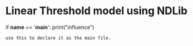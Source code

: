 # Linear Threshold model using NDLib

if __name__ == '__main__':
    print("influence")
    
    use this to declare it as the main file.
